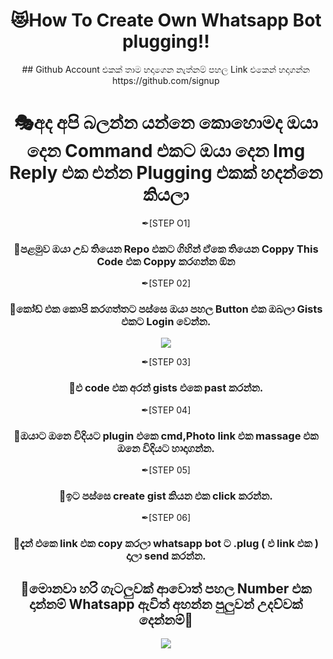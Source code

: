 <h1 align="center"><b> 😻How To Create Own Whatsapp Bot plugging!!  </b></h1>

</p>
<div align="center"> 
## Github Account එකක් තාම හදාගෙන නැත්නම් පහල Link එකෙන් හදාගන්න
https://github.com/signup

# 🎭අද අපි බලන්න යන්නෙ කොහොමද ඔයා දෙන Command එකට ඔයා දෙන Img Reply එක එන්න Plugging එකක් හදන්නෙ කියලා

✒[STEP O1]
### 🔳පළමුව ඔයා උඩ තියෙන Repo එකට ගිහින් ඒකෙ තියෙන Coppy This Code එක Coppy කරගන්න ඕන

✒[STEP 02]
### 🔳කෝඩ් එක කොපි කරගත්තට පස්සෙ ඔයා පහල Button එක ඔබලා Gists එකට Login වෙන්න.
</a>
  <a href="https://gist.github.com/">
    <img src="https://img.shields.io/static/v1?label=CLICK&message=Gists%20X&color=purple&style=plastic">

  </a>
  
  ✒[STEP 03]
### 🔳එ code එක අරන් gists එකෙ past කරන්න.

  ✒[STEP 04]
### 🔳ඔයාට ඔනෙ විදියට plugin එකෙ cmd,Photo link එක massage එක ඔනෙ විදියට හාදාගන්න.

  ✒[STEP 05]
### 🔳ඉට පස්සෙ create gist කියන එක click කරන්න.

  ✒[STEP 06]
### 🔳දැන් එකෙ link එක copy කරලා whatsapp bot ට .plug ( එ link එක  ) දාලා send කරන්න.

## 🔏මොනවා හරි ගැටලුවක් ආවොත් පහල Number එක දාන්නම් Whatsapp ඇවිත් අහන්න පුලුවන් උදව්වක් දෙන්නම්🙇
</a>
  <a href="https://wa.me/94784506970">
    <img src="https://img.shields.io/badge/Contact%20Me%20On%20Whatsapp-Achi%20Fernando%20-purple&style=plastic">

  </a>
